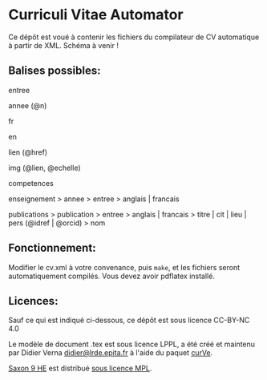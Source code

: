 # Curriculi Vitae Automator
Ce dépôt est voué à contenir les fichiers du compilateur de CV automatique à partir de XML. Schéma à venir !

## Balises possibles: 

entree

annee (@n)

fr

en

lien (@href)

img (@lien, @echelle)

competences

enseignement > annee > entree > anglais | francais

publications > publication > entree > anglais | francais > titre | cit | lieu | pers (@idref | @orcid) > nom

## Fonctionnement: 
Modifier le cv.xml à votre convenance, puis ``make``, et les fichiers seront automatiquement compilés. Vous devez avoir pdflatex installé.
## Licences: 

Sauf ce qui est indiqué ci-dessous, ce dépôt est sous licence CC-BY-NC 4.0

Le modèle de document .tex est sous licence LPPL, a été créé et maintenu par Didier Verna <didier@lrde.epita.fr> à l'aide du paquet [curVe](https://ctan.org/pkg/curve). 

[Saxon 9 HE](http://saxon.sourceforge.net/#F9.9HE) est distribué  [sous licence MPL](https://www.mozilla.org/en-US/MPL/2.0/).

